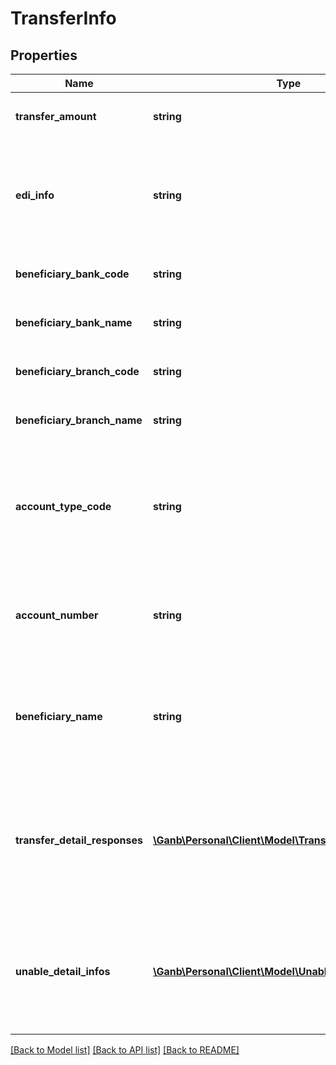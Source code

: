 # TransferInfo

## Properties
Name | Type | Description | Notes
------------ | ------------- | ------------- | -------------
**transfer_amount** | **string** | 振込金額 半角数字 1以上,整数のみ | [optional] 
**edi_info** | **string** | EDI情報 半角文字 該当する情報が無い場合は項目自体を設定しません | [optional] 
**beneficiary_bank_code** | **string** | 被仕向金融機関番号 半角数字 | [optional] 
**beneficiary_bank_name** | **string** | 被仕向金融機関名カナ 半角文字 | [optional] 
**beneficiary_branch_code** | **string** | 被仕向支店番号 半角数字 | [optional] 
**beneficiary_branch_name** | **string** | 被仕向支店名カナ 半角文字 | [optional] 
**account_type_code** | **string** | 科目コード（預金種別コード） 半角数字 1：普通、2：当座、4：貯蓄、9：その他 | [optional] 
**account_number** | **string** | 口座番号 半角数字 7桁未満の番号は右詰で、前ゼロで埋めること | [optional] 
**beneficiary_name** | **string** | 受取人名 半角文字 該当する情報が無い場合は項目自体を設定しません | [optional] 
**transfer_detail_responses** | [**\Ganb\Personal\Client\Model\TransferDetailResponse[]**](TransferDetailResponse.md) | 振込明細結果 振込明細結果のリスト 正常時のみ応答 該当する情報が無い場合は空のリストを返却 | [optional] 
**unable_detail_infos** | [**\Ganb\Personal\Client\Model\UnableDetailInfo[]**](UnableDetailInfo.md) | 不能明細情報 不能明細情報のリスト 該当する情報が無い場合は項目自体を設定しません | [optional] 

[[Back to Model list]](../README.md#documentation-for-models) [[Back to API list]](../README.md#documentation-for-api-endpoints) [[Back to README]](../README.md)


